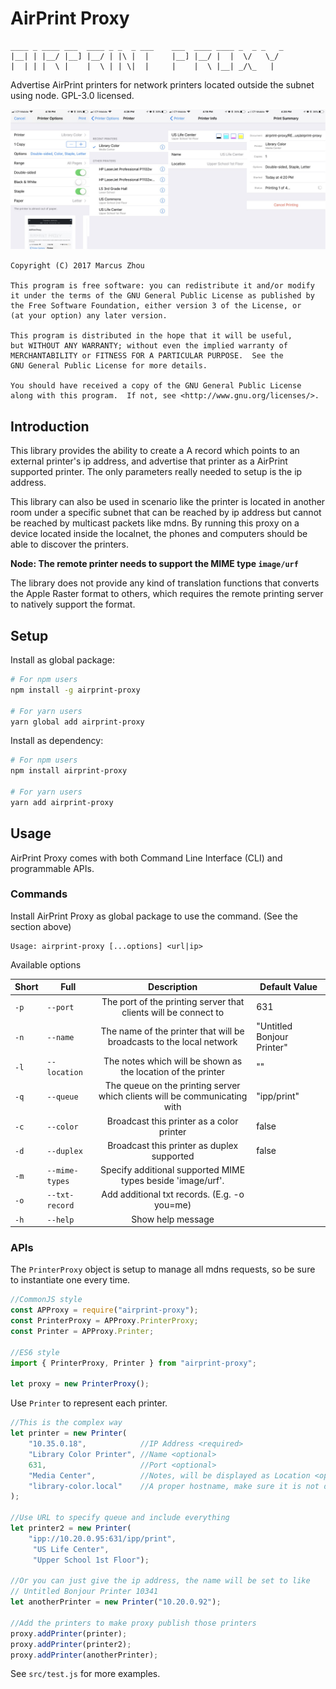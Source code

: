 AirPrint Proxy
==============

```
____ _ ____ ___  ____ _ _  _ ___    ___  ____ ____ _  _ _   _ 
|__| | |__/ |__] |__/ | |\ |  |     |__] |__/ |  |  \/   \_/  
|  | | |  \ |    |  \ | | \|  |     |    |  \ |__| _/\_   |
```

Advertise AirPrint printers for network printers located outside the
subnet using node. GPL-3.0 licensed.

![It's Working!](its_working_screenshot.jpg)

    Copyright (C) 2017 Marcus Zhou
    
    This program is free software: you can redistribute it and/or modify
    it under the terms of the GNU General Public License as published by
    the Free Software Foundation, either version 3 of the License, or
    (at your option) any later version.
    
    This program is distributed in the hope that it will be useful,
    but WITHOUT ANY WARRANTY; without even the implied warranty of
    MERCHANTABILITY or FITNESS FOR A PARTICULAR PURPOSE.  See the
    GNU General Public License for more details.
    
    You should have received a copy of the GNU General Public License
    along with this program.  If not, see <http://www.gnu.org/licenses/>.

## Introduction

This library provides the ability to create a A record which points to
an external printer's ip address, and advertise that printer as a
AirPrint supported printer. The only parameters really needed to setup
is the ip address.

This library can also be used in scenario like the printer is located
in another room under a specific subnet that can be reached by ip address
but cannot be reached by multicast packets like mdns. By running this
proxy on a device located inside the localnet, the phones and computers
should be able to discover the printers.

**Node: The remote printer needs to support the MIME type `image/urf`**

The library does not provide any kind of translation functions that
converts the Apple Raster format to others, which requires the remote
printing server to natively support the format.

## Setup

Install as global package:
```sh
# For npm users
npm install -g airprint-proxy

# For yarn users
yarn global add airprint-proxy
```

Install as dependency:

```sh
# For npm users
npm install airprint-proxy

# For yarn users
yarn add airprint-proxy
```

## Usage

AirPrint Proxy comes with both Command Line Interface (CLI)
and programmable APIs.

### Commands

Install AirPrint Proxy as global package to use the command.
(See the section above)

```
Usage: airprint-proxy [...options] <url|ip>
```

Available options

| Short | Full           | Description                                                               | Default Value              |
| ----- | -------------- |:-------------------------------------------------------------------------:| -------------------------- |
| `-p`  | `--port`       | The port of the printing server that clients will be connect to           | 631                        |
| `-n`  | `--name`       | The name of the printer that will be broadcasts to the local network      | "Untitled Bonjour Printer" |
| `-l`  | `--location`   | The notes which will be shown as the location of the printer              | ""                         |
| `-q`  | `--queue`      | The queue on the printing server which clients will be communicating with | "ipp/print"                |
| `-c`  | `--color`      | Broadcast this printer as a color printer                                 | false                      |
| `-d`  | `--duplex`     | Broadcast this printer as duplex supported                                | false                      |
| `-m`  | `--mime-types` | Specify additional supported MIME types beside 'image/urf'.               |                            |
| `-o`  | `--txt-record` | Add additional txt records. (E.g. -o you=me)                              |                            |
| `-h`  | `--help`       | Show help message                                                         |                            |

### APIs

The `PrinterProxy` object is setup to manage all mdns requests, so be
sure to instantiate one every time.

```JavaScript
//CommonJS style
const APProxy = require("airprint-proxy");
const PrinterProxy = APProxy.PrinterProxy;
const Printer = APProxy.Printer;

//ES6 style
import { PrinterProxy, Printer } from "airprint-proxy";

let proxy = new PrinterProxy();
```

Use `Printer` to represent each printer.

```JavaScript
//This is the complex way
let printer = new Printer(
    "10.35.0.18",            //IP Address <required>
    "Library Color Printer", //Name <optional>
    631,                     //Port <optional>
    "Media Center",          //Notes, will be displayed as Location <optional>
    "library-color.local"    //A proper hostname, make sure it is not duplicated <optional>
);

//Use URL to specify queue and include everything
let printer2 = new Printer(
    "ipp://10.20.0.95:631/ipp/print",
     "US Life Center",
     "Upper School 1st Floor");

//Or you can just give the ip address, the name will be set to like
// Untitled Bonjour Printer 10341
let anotherPrinter = new Printer("10.20.0.92");

//Add the printers to make proxy publish those printers
proxy.addPrinter(printer);
proxy.addPrinter(printer2);
proxy.addPrinter(anotherPrinter);
```

See `src/test.js` for more examples.
